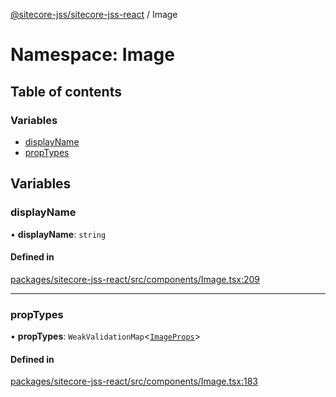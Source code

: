 [@sitecore-jss/sitecore-jss-react](../README.md) / Image

# Namespace: Image

## Table of contents

### Variables

- [displayName](Image.md#displayname)
- [propTypes](Image.md#proptypes)

## Variables

### displayName

• **displayName**: `string`

#### Defined in

[packages/sitecore-jss-react/src/components/Image.tsx:209](https://github.com/Sitecore/jss/blob/dd9bf5264/packages/sitecore-jss-react/src/components/Image.tsx#L209)

___

### propTypes

• **propTypes**: `WeakValidationMap`\<[`ImageProps`](../interfaces/ImageProps.md)\>

#### Defined in

[packages/sitecore-jss-react/src/components/Image.tsx:183](https://github.com/Sitecore/jss/blob/dd9bf5264/packages/sitecore-jss-react/src/components/Image.tsx#L183)
